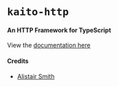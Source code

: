# `kaito-http`

#### An HTTP Framework for TypeScript

View the [documentation here](https://kaito.cloud)

#### Credits

- [Alistair Smith](https://twitter.com/alistaiir)

